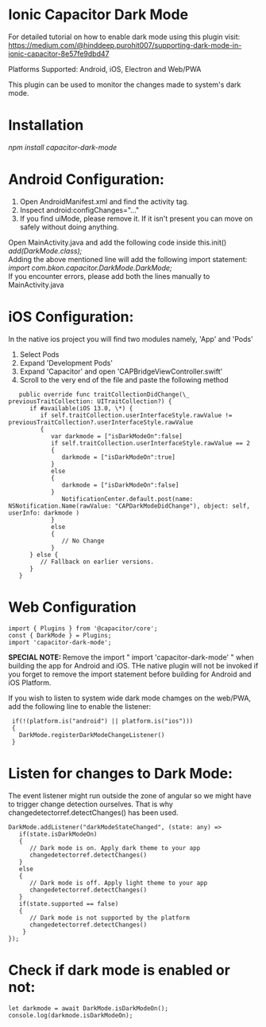 # Ionic Capacitor Dark Mode

For detailed tutorial on how to enable dark mode using this plugin visit:
https://medium.com/@hinddeep.purohit007/supporting-dark-mode-in-ionic-capacitor-8e57fe9dbd47

Platforms Supported: Android, iOS, Electron and Web/PWA

This plugin can be used to monitor the changes made to system's dark mode.

# Installation <br/>

<i> npm install capacitor-dark-mode </i>

# Android Configuration: <br/>

1. Open AndroidManifest.xml and find the activity tag. <br/>
2. Inspect android:configChanges="..." <br/>
3. If you find uiMode, please remove it. If it isn't present you can move on safely without doing anything.

Open MainActivity.java and add the following code inside this.init() <br/>
<i> add(DarkMode.class); </i> <br/>
Adding the above mentioned line will add the following import statement: <br/>
<i> import com.bkon.capacitor.DarkMode.DarkMode; </i> <br/>
If you encounter errors, please add both the lines manually to MainActivity.java <br/>

# iOS Configuration: <br/>

In the native ios project you will find two modules namely, 'App' and 'Pods' <br/>

1. Select Pods <br/>
2. Expand 'Development Pods' <br/>
3. Expand 'Capacitor' and open 'CAPBridgeViewController.swift' <br/>
4. Scroll to the very end of the file and paste the following method <br/>
```
   public override func traitCollectionDidChange(\_ previousTraitCollection: UITraitCollection?) {
      if #available(iOS 13.0, \*) {
         if self.traitCollection.userInterfaceStyle.rawValue != previousTraitCollection?.userInterfaceStyle.rawValue
         {
            var darkmode = ["isDarkModeOn":false]
            if self.traitCollection.userInterfaceStyle.rawValue == 2
            {
               darkmode = ["isDarkModeOn":true]
            }
            else
            {
               darkmode = ["isDarkModeOn":false]
            }
               NotificationCenter.default.post(name: NSNotification.Name(rawValue: "CAPDarkModeDidChange"), object: self, userInfo: darkmode )
            }
            else
            { 
               // No Change
            }
      } else {
         // Fallback on earlier versions.
      }
   }
```
# Web Configuration <br/>
```
import { Plugins } from '@capacitor/core';
const { DarkMode } = Plugins;
import 'capacitor-dark-mode';
```

<b> SPECIAL NOTE: </b> Remove the import " import 'capacitor-dark-mode' " when building the app for Android and iOS. THe native plugin will not be invoked if you forget to remove the import statement before building for Android and iOS Platform. 

If you wish to listen to system wide dark mode chamges on the web/PWA, add the following line to enable the listener:
```
 if(!(platform.is("android") || platform.is("ios")))
 {
   DarkMode.registerDarkModeChangeListener()
 }
```
# Listen for changes to Dark Mode:
The event listener might run outside the zone of angular so we might have to trigger change detection ourselves. That is why changedetectorref.detectChanges() has been used. <br/>
```
DarkMode.addListener("darkModeStateChanged", (state: any) => 
   if(state.isDarkModeOn) 
   { 
      // Dark mode is on. Apply dark theme to your app
      changedetectorref.detectChanges()
   }
   else
   {
      // Dark mode is off. Apply light theme to your app
      changedetectorref.detectChanges()
   }
   if(state.supported == false)
   {
      // Dark mode is not supported by the platform 
      changedetectorref.detectChanges()
    }
});
```

# Check if dark mode is enabled or not:
```
let darkmode = await DarkMode.isDarkModeOn();
console.log(darkmode.isDarkModeOn);
```
